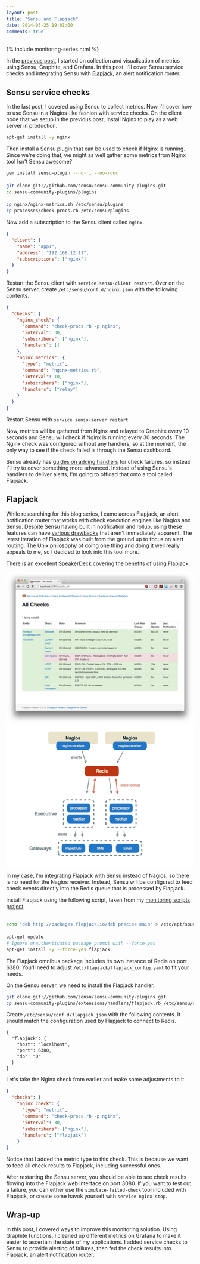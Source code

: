 ```yaml
---
layout: post
title: "Sensu and Flapjack"
date: 2014-05-25 19:01:00
comments: true
---
```


{% include monitoring-series.html %}

In the [previous post](/2014/05/monitor-everything-part-4.html), I started on collection and visualization of metrics using Sensu, Graphite, and Grafana. In this post, I'll cover Sensu service checks and integrating Sensu with [Flapjack](http://flapjack.io/), an alert notification router.

<div class="clearfix"></div>

## Sensu service checks

In the last post, I covered using Sensu to collect metrics. Now I'll cover how to use Sensu in a Nagios-like fashion with service checks. On the client node that we setup in the previous post, install Nginx to play as a web server in production.

```bash
apt-get install -y nginx
```

Then install a Sensu plugin that can be used to check if Nginx is running. Since we're doing that, we might as well gather some metrics from Nginx too! Isn't Sensu awesome?

```bash
gem install sensu-plugin --no-ri --no-rdoc

git clone git://github.com/sensu/sensu-community-plugins.git
cd sensu-community-plugins/plugins

cp nginx/nginx-metrics.sh /etc/sensu/plugins
cp processes/check-procs.rb /etc/sensu/plugins
```

Now add a subscription to the Sensu client called `nginx`.

```json
{
  "client": {
    "name": "app1",
    "address": "192.168.12.11",
    "subscriptions": ["nginx"]
  }
}
```

Restart the Sensu client with `service sensu-client restart`. Over on the Sensu server, create `/etc/sensu/conf.d/nginx.json` with the following contents.

```json
{
  "checks": {
    "nginx_check": {
      "command": "check-procs.rb -p nginx",
      "interval": 30,
      "subscribers": ["nginx"],
      "handlers": []
    },
    "nginx_metrics": {
      "type": "metric",
      "command": "nginx-metrics.rb",
      "interval": 10,
      "subscribers": ["nginx"],
      "handlers": ["relay"]
    }
  }
}
```

Restart Sensu with `service sensu-server restart`.

Now, metrics will be gathered from Nginx and relayed to Graphite every 10 seconds and Sensu will check if Nginx is running every 30 seconds. The Nginx check was configured without any handlers, so at the moment, the only way to see if the check failed is through the Sensu dashboard.

Sensu already has [guides on adding handlers](http://sensuapp.org/docs/0.12/adding_a_handler) for check failures, so instead I'll try to cover something more advanced. Instead of using Sensu's handlers to deliver alerts, I'm going to offload that onto a tool called Flapjack.

## Flapjack

While researching for this blog series, I came across Flapjack, an alert notification router that works with check execution engines like Nagios and Sensu. Despite Sensu having built in notification and rollup, using these features can have [various drawbacks](http://fractio.nl/2014/01/03/the-how-and-why-of-flapjack/) that aren't immediately apparent. The latest iteration of Flapjack was built from the ground up to focus on alert routing. The Unix philosophy of doing one thing and doing it well really appeals to me, so I decided to look into this tool more.

There is an excellent [SpeakerDeck](https://speakerdeck.com/auxesis/finding-signal-in-the-monitoring-noise-with-flapjack) covering the benefits of using Flapjack.

<div class="row">
  <div class="col-md-6">
    <img src="/images/mep5/flapjack1.png" alt="Flapjack screenshot">
  </div>
  <div class="col-md-6">
    <img src="/images/mep5/flapjack-diagram.png" alt="Flapjack architectural diagram">
  </div>
</div>

In my case, I'm integrating Flapjack with Sensu instead of Nagios, so there is no need for the Nagios receiver. Instead, Sensu will be configured to feed check events directly into the Redis queue that is processed by Flapjack.

Install Flapjack using the following script, taken from my [monitoring scripts project](https://github.com/ianunruh/monitoring).

```bash

echo "deb http://packages.flapjack.io/deb precise main" > /etc/apt/sources.list.d/flapjack.list

apt-get update
# Ignore unauthenticated package prompt with --force-yes
apt-get install -y --force-yes flapjack
```

The Flapjack omnibus package includes its own instance of Redis on port 6380. You'll need to adjust `/etc/flapjack/flapjack_config.yaml` to fit your needs.

On the Sensu server, we need to install the Flapjack handler.

```bash
git clone git://github.com/sensu/sensu-community-plugins.git
cp sensu-community-plugins/extensions/handlers/flapjack.rb /etc/sensu/extensions/handlers
```

Create `/etc/sensu/conf.d/flapjack.json` with the following contents. It should match the configuration used by Flapjack to connect to Redis.

```
{
  "flapjack": {
    "host": "localhost",
    "port": 6380,
    "db": "0"
  }
}
```

Let's take the Nginx check from earlier and make some adjustments to it.

```json
{
  "checks": {
    "nginx_check": {
      "type": "metric",
      "command": "check-procs.rb -p nginx",
      "interval": 30,
      "subscribers": ["nginx"],
      "handlers": ["flapjack"]
    }
}
```

Notice that I added the metric type to this check. This is because we want to feed all check results to Flapjack, including successful ones.

After restarting the Sensu server, you should be able to see check results flowing into the Flapjack web interface on port 3080. If you want to test out a failure, you can either use the `simulate-failed-check` tool included with Flapjack, or create some havok yourself with `service nginx stop`.



## Wrap-up

In this post, I covered ways to improve this monitoring solution. Using Graphite functions, I cleaned up different metrics on Grafana to make it easier to ascertain the state of my applications. I added service checks to Sensu to provide alerting of failures, then fed the check results into Flapjack, an alert notification router.
